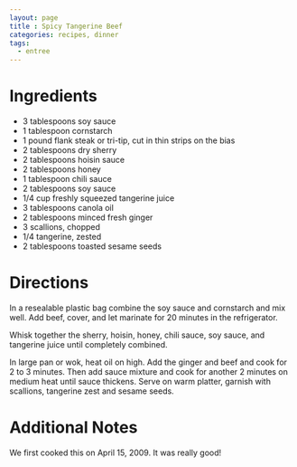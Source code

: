 ```yaml
---
layout: page
title : Spicy Tangerine Beef
categories: recipes, dinner
tags: 
  - entree
---
```


# Ingredients

* 3 tablespoons soy sauce
* 1 tablespoon cornstarch
* 1 pound flank steak or tri-tip, cut in thin strips on the bias
* 2 tablespoons dry sherry
* 2 tablespoons hoisin sauce
* 2 tablespoons honey
* 1 tablespoon chili sauce
* 2 tablespoons soy sauce
* 1/4 cup freshly squeezed tangerine juice
* 3 tablespoons canola oil
* 2 tablespoons minced fresh ginger
* 3 scallions, chopped
* 1/4 tangerine, zested
* 2 tablespoons toasted sesame seeds

# Directions

In a resealable plastic bag combine the soy sauce and cornstarch and mix well. Add beef, cover, and let marinate for 20 minutes in the refrigerator.

Whisk together the sherry, hoisin, honey, chili sauce, soy sauce, and tangerine juice until completely combined.

In large pan or wok, heat oil on high. Add the ginger and beef and cook for 2 to 3 minutes. Then add sauce mixture and cook for another 2 minutes on medium heat until sauce thickens. Serve on warm platter, garnish with scallions, tangerine zest and sesame seeds.

# Additional Notes

We first cooked this on April 15, 2009. It was really good!
